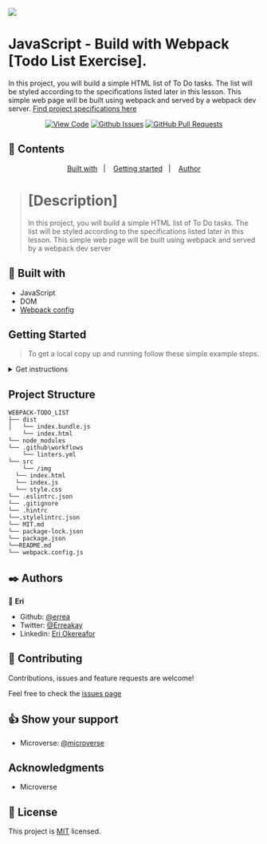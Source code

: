 ![](https://img.shields.io/badge/Microverse-blueviolet)

# JavaScript - Build with Webpack  [Todo List Exercise].

In this project, you will build a simple HTML list of To Do tasks. The list will be styled according to the specifications listed later in this lesson. This simple web page will be built using webpack and served by a webpack dev server. [Find project specifications here](https://github.com/microverseinc/curriculum-javascript/blob/main/todo-list/m1_list_structure.md)
      

<div align="center">

[![View Code](https://img.shields.io/badge/View%20-Code-green)](https://github.com/errea/Webpack-Todo_List/tree/feature/webpack-test)
[![Github Issues](https://img.shields.io/badge/GitHub-Issues-orange)](https://github.com/errea/Webpack-Todo_List/issues)
[![GitHub Pull Requests](https://img.shields.io/badge/GitHub-Pull%20Requests-blue)](https://github.com/errea/Webpack-Todo_List/pulls)

</div>

## 📝 Contents

<p align="center">
<a href="#with">Built with</a>&nbsp;&nbsp;&nbsp;|&nbsp;&nbsp;&nbsp;
<a href="#gs">Getting started</a>&nbsp;&nbsp;&nbsp;|&nbsp;&nbsp;&nbsp;
<a href="#author">Author</a>
</p>



># [Description]
>In this project, you will build a simple HTML list of To Do tasks. The list will be styled according to the specifications listed later in this lesson. This simple web page will be built using webpack and served by a webpack dev server


## 🔧 Built with<a name = "with"></a>

- JavaScript
- DOM
- [Webpack config](hhttps://webpack.js.org/guides/getting-started/)


## Getting Started <a name = "gs"></a>
> To get a local copy up and running follow these simple example steps.

<details>
  <summary>Get instructions</summary>

```
$ cd <folder>
```

~~~bash
$ git clone https://github.com/errea/Webpack-Todo_List.git
$ cd Webpack-Todo_List
~~~

Run `npm start` opens on `http://localhost:8080/` in your browser.




## Set up
* Open your terminal and locate the folder you want to clone the repository and follow the steps above to install

</details>

## Project Structure

    WEBPACK-TODO_LIST
    ├── dist
    │   └── index.bundle.js
        └── index.html
    └── node_modules
    └── .github\workflows
        └── linters.yml
    └── src
        └── /img
      └── index.html
      └── index.js   
      └── style.css
    └── .eslintrc.json
    └── .gitignore
    └── .hintrc
    └──.stylelintrc.json
    └── MIT.md
    └── package-lock.json
    └── package.json
    └──README.md
    └── webpack.config.js

## ✒️  Authors <a name = "author"></a>

👤 **Eri**

- Github: [@errea](https://github.com/errea)
- Twitter: [@Erreakay](https://github.com/errea)
- Linkedin: [Eri Okereafor](https://www.linkedin.com/in/eri-ngozi-okereafor/)
  
## 🤝 Contributing

Contributions, issues and feature requests are welcome!

Feel free to check the [issues page](https://github.com/errea/Webpack-Todo_List/issues)
## 👍 Show your support

- Microverse: [@microverse](https://www.microverse.org/)

## Acknowledgments

- Microverse

## 📝 License

This project is [MIT](./MIT.md) licensed.


